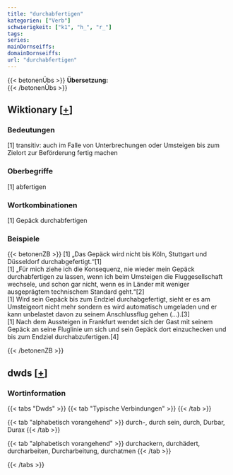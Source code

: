 ```yaml
---
title: "durchabfertigen"
kategorien: ["Verb"]
schwierigkeit: ["k1", "h_", "r_"]
tags:
series:
mainDornseiffs:
domainDornseiffs:
url: "durchabfertigen"
---
```


{{< betonenÜbs >}}
**Übersetzung:**  
{{< /betonenÜbs >}}

## Wiktionary [[+](https://de.wiktionary.org/wiki/durchabfertigen)]

### Bedeutungen
[1] transitiv: auch im Falle von Unterbrechungen oder Umsteigen bis zum Zielort zur Beförderung fertig machen  

### Oberbegriffe
[1] abfertigen  

### Wortkombinationen
[1] Gepäck durchabfertigen  

### Beispiele
{{< betonenZB >}}
[1] „Das Gepäck wird nicht bis Köln, Stuttgart und Düsseldorf durchabgefertigt.“[1]  
[1] „Für mich ziehe ich die Konsequenz, nie wieder mein Gepäck durchabfertigen zu lassen, wenn ich beim Umsteigen die Fluggesellschaft wechsele, und schon gar nicht, wenn es in Länder mit weniger ausgeprägtem technischem Standard geht.“[2]  
[1] Wird sein Gepäck bis zum Endziel durchabgefertigt, sieht er es am Umsteigeort nicht mehr sondern es wird automatisch umgeladen und er kann unbelastet davon zu seinem Anschlussflug gehen (…).[3]  
[1] Nach dem Aussteigen in Frankfurt wendet sich der Gast mit seinem Gepäck an seine Fluglinie um sich und sein Gepäck dort einzuchecken und bis zum Endziel durchabzufertigen.[4]  

{{< /betonenZB >}}


## dwds [[+](https://www.dwds.de/wb/durchabfertigen)]

### Wortinformation
{{< tabs "Dwds" >}}
{{< tab "Typische Verbindungen" >}}
{{< /tab >}}

{{< tab "alphabetisch vorangehend" >}}
durch-, durch sein, durch, Durbar, Durax
{{< /tab >}}

{{< tab "alphabetisch vorangehend" >}}
durchackern, durchädert, durcharbeiten, Durcharbeitung, durchatmen
{{< /tab >}}

{{< /tabs >}}

